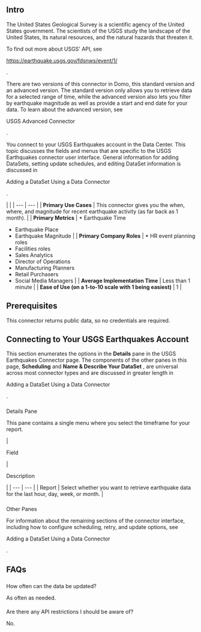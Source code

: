 

Intro
-------


 The United States Geological Survey is a scientific agency of the United States government. The scientists of the USGS study the landscape of the United States, its natural resources, and the natural hazards that threaten it.

To find out more about USGS' API, see

https://earthquake.usgs.gov/fdsnws/event/1/

.


 There are two versions of this connector in Domo, this standard version and an advanced version. The standard version only allows you to retrieve data for a selected range of time, while the advanced version also lets you filter by earthquake magnitude as well as provide a start and end date for your data. To learn about the advanced version, see

USGS Advanced Connector

.


 You connect to your USGS Earthquakes account in the Data Center. This topic discusses the fields and menus that are specific to the USGS Earthquakes connector user interface. General information for adding DataSets, setting update schedules, and editing DataSet information is discussed in

Adding a DataSet Using a Data Connector

.

  |  |
| --- | --- |
|
**Primary Use Cases**
 |
 This connector gives you the when, where, and magnitude for recent earthquake activity (as far back as 1 month).
  |
|
**Primary Metrics**
 | * Earthquake Time
* Earthquake Place
* Earthquake Magnitude
 |
|
**Primary Company Roles**
 | * HR event planning roles
* Facilities roles
* Sales Analytics
* Director of Operations
* Manufacturing Planners
* Retail Purchasers
* Social Media Managers
 |
|
**Average Implementation Time**
 |
 Less than 1 minute
  |
|
**Ease of Use (on a 1-to-10 scale with 1 being easiest)**
 |
 1
  |

Prerequisites
---------------

This connector returns public data, so no credentials are required.


 Connecting to Your USGS Earthquakes Account
---------------------------------------------


 This section enumerates the options in the
 **Details**
 pane in the USGS Earthquakes Connector page. The components of the other panes in this page,
 **Scheduling**
 and
 **Name & Describe Your DataSet**
 , are universal across most connector types and are discussed in greater length in

Adding a DataSet Using a Data Connector

.


###

Details Pane


 This pane contains a single menu where you select the timeframe for your report.


|

Field

|

Description

|
| --- | --- |
|
 Report
  |
 Select whether you want to retrieve earthquake data for the last hour, day, week, or month.
  |


###
 Other Panes

For information about the remaining sections of the connector interface, including how to configure scheduling, retry, and update options, see

Adding a DataSet Using a Data Connector

.


 FAQs
------


#####
 How often can the data be updated?

As often as needed.

####
 Are there any API restrictions I should be aware of?

No.

